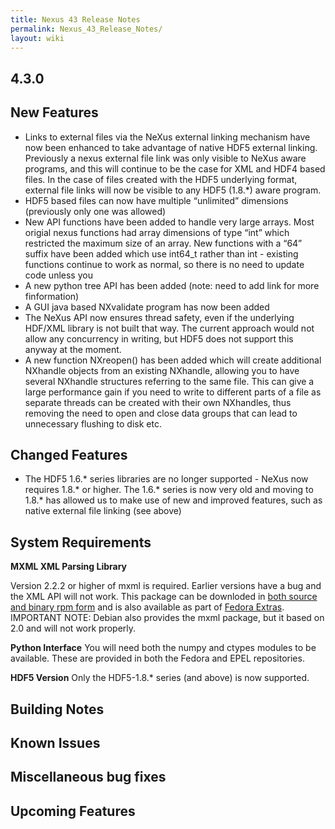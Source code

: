 ```yaml
---
title: Nexus 43 Release Notes
permalink: Nexus_43_Release_Notes/
layout: wiki
---
```


4.3.0
-----

New Features
------------

-   Links to external files via the NeXus external linking mechanism
    have now been enhanced to take advantage of native HDF5 external
    linking. Previously a nexus external file link was only visible to
    NeXus aware programs, and this will continue to be the case for XML
    and HDF4 based files. In the case of files created with the HDF5
    underlying format, external file links will now be visible to any
    HDF5 (1.8.\*) aware program.
-   HDF5 based files can now have multiple “unlimited” dimensions
    (previously only one was allowed)
-   New API functions have been added to handle very large arrays. Most
    origial nexus functions had array dimensions of type “int” which
    restricted the maximum size of an array. New functions with a “64”
    suffix have been added which use int64\_t rather than int - existing
    functions continue to work as normal, so there is no need to update
    code unless you
-   A new python tree API has been added (note: need to add link for
    more finformation)
-   A GUI java based NXvalidate program has now been added
-   The NeXus API now ensures thread safety, even if the underlying
    HDF/XML library is not built that way. The current approach would
    not allow any concurrency in writing, but HDF5 does not support this
    anyway at the moment.
-   A new function NXreopen() has been added which will create
    additional NXhandle objects from an existing NXhandle, allowing you
    to have several NXhandle structures referring to the same file. This
    can give a large performance gain if you need to write to different
    parts of a file as separate threads can be created with their own
    NXhandles, thus removing the need to open and close data groups that
    can lead to unnecessary flushing to disk etc.

Changed Features
----------------

-   The HDF5 1.6.\* series libraries are no longer supported - NeXus now
    requires 1.8.\* or higher. The 1.6.\* series is now very old and
    moving to 1.8.\* has allowed us to make use of new and improved
    features, such as native external file linking (see above)

System Requirements
-------------------

**MXML XML Parsing Library**

Version 2.2.2 or higher of mxml is required. Earlier versions have a bug
and the XML API will not work. This package can be downloded in [both
source and binary rpm
form](http://www.easysw.com/~mike/mxml/software.php) and is also
available as part of [Fedora
Extras](http://fedoraproject.org/wiki/Extras/UsingExtras). IMPORTANT
NOTE: Debian also provides the mxml package, but it based on 2.0 and
will not work properly.

**Python Interface** You will need both the numpy and ctypes modules to
be available. These are provided in both the Fedora and EPEL
repositories.

**HDF5 Version** Only the HDF5-1.8.\* series (and above) is now
supported.

Building Notes
--------------

Known Issues
------------

Miscellaneous bug fixes
-----------------------

Upcoming Features
-----------------

